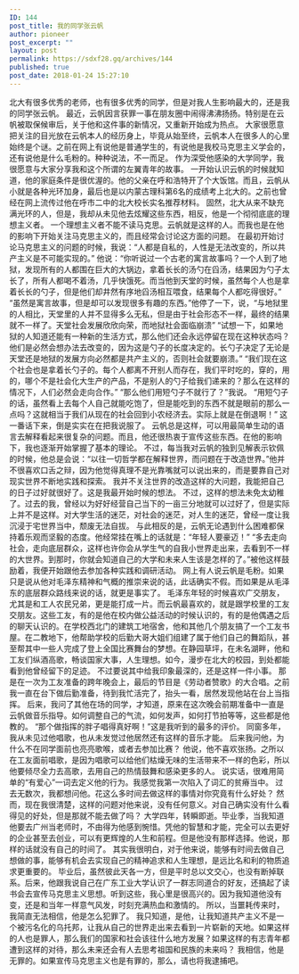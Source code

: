 ```yaml
---
ID: 144
post_title: 我的同学张云帆
author: pioneer
post_excerpt: ""
layout: post
permalink: https://sdxf28.gq/archives/144
published: true
post_date: 2018-01-24 15:27:10
---
```

北大有很多优秀的老师，也有很多优秀的同学，但是对我人生影响最大的，还是我的同学张云帆。
最近，云帆因言获罪一事在朋友圈中闹得沸沸扬扬。特别是在云帆被取保候审后，关于他和这件事的新情况，又重新开始成为热点。
大家很愿意把关注的目光放在云帆本人的经历身上，毕竟从始至终，云帆本人在很多人的心里始终是个谜。之前在网上有说他是普通学生的，有说他是我校马克思主义学会的，还有说他是什么毛粉的。种种说法，不一而足。
作为深受他感染的大学同学，我很愿意与大家分享我和这个所谓的左翼青年的故事。
一开始认识云帆的时候就知道，他的家庭条件是很优渥的。他的父亲在呼和浩特开了个大饭馆。而且，云帆从小就是各种光环加身，最后也是以内蒙古理科第6名的成绩考上北大的。之前也曾经在网上流传过他在呼市二中的北大校长实名推荐材料。
固然，北大从来不缺充满光环的人，但是，我却从未见他去炫耀这些东西，相反，他是一个彻彻底底的理想主义者。
一个理想主义者不能不读马克思。云帆就是这样的人。而我也是在他的影响下开始关注马克思主义的，而且经常会讨论这方面的问题。
在最初开始讨论马克思主义的问题的时候，我说：“人都是自私的，人性是无法改变的，所以共产主义是不可能实现的。”
他说：“你听说过一个古老的寓言故事吗？一个人到了地狱，发现所有的人都围在巨大的大锅边，拿着长长的汤勺在舀汤，结果因为勺子太长了，所有人都喝不着汤，几乎快饿死。而当他到天堂的时候，虽然每个人也是拿着长长的勺子，但是他们却井然有序地舀汤相互喂食，结果每个人都吃得很好。”
“虽然是寓言故事，但是却可以发现很多有趣的东西。”他停了一下，说，“与地狱里的人相比，天堂里的人并不显得多么无私，但是由于社会形态不一样，最终的结果就不一样了。天堂社会发展欣欣向荣，而地狱社会面临崩溃”
“试想一下，如果地狱的人知道还能有一种新的生活方式，那么他们还会永远停留在现在这种状态吗？他们是必然会想办法去改变的，因为这是勺子的长度决定的。长勺子决定了无论是天堂还是地狱的发展方向必然都是共产主义的，否则社会就要崩溃。”
“我们现在这个社会也是拿着长勺子的。每个人都离不开别人而存在，我们平时吃的，穿的，用的，哪个不是社会化大生产的产品，不是别人的勺子给我们递来的？那么在这样的情况下，人们必然会走向合作。”
“那么他们用短勺子不就行了？”我说。
“用短勺子的话，虽然看上去每个人自己就能吃饱了，但是能吃到的东西不就是眼前的那么一点吗？这就相当于我们从现在的社会回到小农经济去。实际上就是在倒退啊！”
这一番话下来，倒是实实在在把我说服了。
云帆总是这样，可以用最简单生动的语言去解释看起来很复杂的问题。而且，他还很热衷于宣传这些东西。在他的影响下，我也逐渐开始掌握了基本的理论。
不过，每当我对云帆的独到见解表示钦佩的时候，他总是会说：“以往一切哲学都在解释世界，而问题在于改造世界。”他并不很喜欢口舌之辩，因为他觉得真理不是光靠嘴就可以说出来的，而是要靠自己对现实世界不断地实践和探索。
我并不关注世界的改造这样的大问题，我能把自己的日子过好就很好了。这是我最开始时候的想法。
不过，这样的想法未免太幼稚了。过去的我，曾经以为好好经营自己当下的一亩三分地就可以过好了，但是实际上并不是这样。对大学生活的迷茫，对社会的迷茫，对人生的迷茫，曾经一度让我沉浸于宅世界当中，颓废无法自拔。
与此相反的是，云帆无论遇到什么困难都保持着乐观而坚毅的态度。他经常挂在嘴上的话就是：“年轻人要豪迈！”
“多去走向社会，走向底层群众，这样也许你会从学生气的自我小世界走出来，去看到不一样的大世界。到那时，你就会知道自己的大学和未来人生该是怎样的了。”被他这样鼓励着，我便开始跟他去参加各种实践和调研活动。
网上有人说云帆是毛粉。如果只是说从他对毛泽东精神和气概的推崇来说的话，此话确实不假。而如果是从毛泽东的底层群众路线来说的话，就更是事实了。
毛泽东年轻的时候喜欢广交朋友，尤其是和工人农民兄弟，更是能打成一片。而云帆最喜欢的，就是跟学校里的工友交朋友。这些工友，有的是他在校内做公益活动的时候认识的，有的是他偶遇之后的聊天认识的。在学校西北门的建筑工地宿舍，他和其他几个朋友搞了一个工友书屋。在二教地下，他帮助学校的后勤大哥大姐们组建了属于他们自己的舞蹈队，甚至帮其中一些人完成了登上全国比赛舞台的梦想。在静园草坪，在未名湖畔，他和工友们纵酒高歌，畅谈国家大事，人生理想。如今，漫步在北大的校园，到处都能看到他曾经留下的足迹。
不过要说其中给我印象最深的，还是这样一件小事。
那是在一次为工友准备的跨年晚会上，最后的节目是《劳动者赞歌》的大合唱。之前我一直在台下做后勤准备，待到我忙活完了，抬头一看，居然发现他站在台上当指挥。
后来，我问了其他在场的同学，才知道，原来在这次晚会前期准备中一直是云帆做音乐指导。如何调整自己的气流，如何发声，如何打节拍等等，这些都是他教的。
“那个做指挥的胖子唱得真好啊！”这是我听到的最多的评价。
同窗多年，我从未见过他唱歌，也从未发觉过他居然还有这样的音乐才能。
后来我问他，为什么不在同学面前也亮亮歌喉，或者去参加比赛？
他说，他不喜欢张扬。之所以在工友面前唱歌，是因为唱歌可以给他们枯燥无味的生活带来不一样的色彩，所以他要倾尽全力去高歌，去用自己的热情鼓舞和感染更多的人。
说实话，很难用简单的“有爱心”一词去定义他的行为。我感觉我第一次陷入了词汇的贫瘠当中。
过去无数次，我都想问他。花这么多时间去做这样的事情对你究竟有什么好处？
然而，现在我很清楚，这样的问题对他来说，没有任何意义。对自己确实没有什么看得见的好处，但是那就不能去做了吗？
大学四年，转瞬即逝。毕业季，当我知道他要去广州当老师时，不由得为他感到惋惜。凭他的智慧和才能，完全可以去更好的企业甚至去创业，可以有更辉煌的人生和前程。但是他没有那样选择。他说，那样的话就没有自己的时间了。
其实我很明白，对于他来说，能够有时间去做自己想做的事，能够有机会去实现自己的精神追求和人生理想，是远比名和利的物质追求更重要的。
毕业后，虽然彼此天各一方，但是平时总以文交心，也没有断掉联系。后来，他跟我说自己在广东工业大学认识了一群志同道合的好友，还搞起了读书会去宣传马克思主义思想。听到这些，我心里是很高兴的。因为我知道他没有变，还是和当年一样意气风发，时刻充满热血和激情的。
所以，当噩耗传来时，我简直无法相信，他是怎么犯罪了。
我只知道，是他，让我知道共产主义不是一个被污名化的乌托邦，让我从自己的世界走出来去看到一片崭新的天地。如果这样的人也是罪人，那么我们的国家和社会该往什么地方发展？如果这样的有志青年都遭到这样的对待，那么未来还会有人去思考祖国和民族的未来吗？
我相信，他是无罪的。如果宣传马克思主义也是有罪的，那么，请也将我逮捕吧。